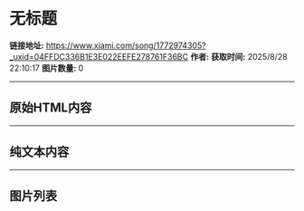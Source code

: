 # 无标题

**链接地址:** https://www.xiami.com/song/1772974305?_uxid=04FFDC336B1E3E022EEFE278761F36BC
**作者:** 
**获取时间:** 2025/8/28 22:10:17
**图片数量:** 0

---

## 原始HTML内容



---

## 纯文本内容



---

## 图片列表


